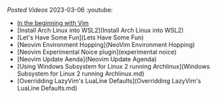 _Posted Videos_
  2023-03-06
  :youtube:

  - [In the beginning with Vim](vim-in-the-beginning)
  - [Install Arch Linux into WSL2](Install Arch Linux into WSL2)
  - [Let's Have Some Fun](Lets Have Some Fun)
  - [Neovim Environment Hopping](NeoVim Environment Hopping)
  - [Neovim Experimental Noice plugin](experimental noice)
  - [Neovim Update Aenda](Neovim Update Agenda)
  - [Using Windows Subsystem for Linux 2 running Archlinux](Windows Subsystem for Linux 2 running Archlinux.md)
  - [Overridding LazyVim's LuaLine Defaults](Overridding LazyVim's LuaLine Defaults.md)
